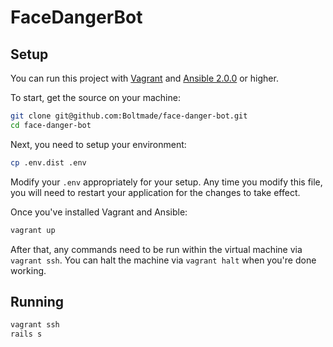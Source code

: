 # FaceDangerBot

## Setup

You can run this project with [Vagrant](https://www.vagrantup.com/) and
[Ansible 2.0.0](https://docs.ansible.com/ansible/) or higher.

To start, get the source on your machine:

```bash
git clone git@github.com:Boltmade/face-danger-bot.git
cd face-danger-bot
```

Next, you need to setup your environment:

```bash
cp .env.dist .env
```

Modify your `.env` appropriately for your setup. Any time you modify this file, you will need to
restart your application for the changes to take effect.

Once you've installed Vagrant and Ansible:

```bash
vagrant up
```

After that, any commands need to be run within the virtual machine via `vagrant ssh`. You can halt
the machine via `vagrant halt` when you're done working.

## Running

```bash
vagrant ssh
rails s
```
